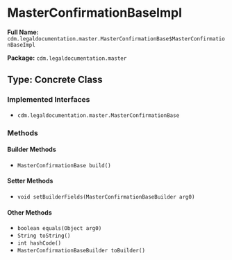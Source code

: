 # MasterConfirmationBaseImpl

**Full Name:** `cdm.legaldocumentation.master.MasterConfirmationBase$MasterConfirmationBaseImpl`

**Package:** `cdm.legaldocumentation.master`

## Type: Concrete Class

### Implemented Interfaces

- `cdm.legaldocumentation.master.MasterConfirmationBase`

### Methods

#### Builder Methods

- `MasterConfirmationBase build()`

#### Setter Methods

- `void setBuilderFields(MasterConfirmationBaseBuilder arg0)`

#### Other Methods

- `boolean equals(Object arg0)`
- `String toString()`
- `int hashCode()`
- `MasterConfirmationBaseBuilder toBuilder()`

